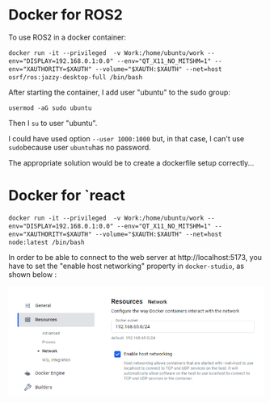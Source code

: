 # Docker for ROS2
To use ROS2 in a docker container:
```
docker run -it --privileged  -v Work:/home/ubuntu/work --env="DISPLAY=192.168.0.1:0.0" --env="QT_X11_NO_MITSHM=1" --env="XAUTHORITY=$XAUTH" --volume="$XAUTH:$XAUTH" --net=host osrf/ros:jazzy-desktop-full /bin/bash
```
After starting the container, I add user "ubuntu" to the sudo group:
```
usermod -aG sudo ubuntu
```
Then I `su` to user "ubuntu".

I could have used option `--user 1000:1000` but, in that case, I can't use `sudo`because user `ubuntu`has no password.

The appropriate solution would be to create a dockerfile setup correctly...

# Docker for `react


```
docker run -it --privileged  -v Work:/home/ubuntu/work --env="DISPLAY=192.168.0.1:0.0" --env="QT_X11_NO_MITSHM=1" --env="XAUTHORITY=$XAUTH" --volume="$XAUTH:$XAUTH" --net=host node:latest /bin/bash
```

In order to be able to connect to the web server at http://localhost:5173, you have to set the "enable host networking" property in `docker-studio`, as shown below :

![](./imgs/docker-studio-host.png)
